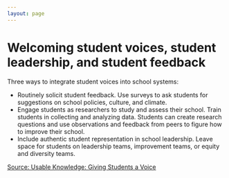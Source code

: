 ```yaml
---
layout: page
---
```


# Welcoming student voices, student leadership, and student feedback

Three ways to integrate student voices into school systems:

- Routinely solicit student feedback. Use surveys to ask students for suggestions on school policies, culture, and climate.
- Engage students as researchers to study and assess their school. Train students in collecting and analyzing data. Students can create research questions and use observations and feedback from peers to figure how to improve their school.
- Include authentic student representation in school leadership. Leave space for students on leadership teams, improvement teams, or equity and diversity teams.

[Source: Usable Knowledge: Giving Students a Voice](https://www.gse.harvard.edu/news/uk/16/08/giving-students-voice)
